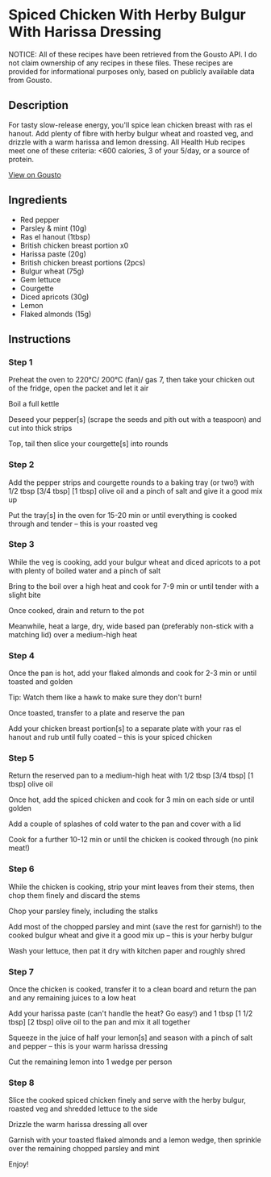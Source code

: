 # Spiced Chicken With Herby Bulgur With Harissa Dressing

NOTICE: All of these recipes have been retrieved from the Gousto API. I do not claim ownership of any recipes in these files. These recipes are provided for informational purposes only, based on publicly available data from Gousto.

## Description

For tasty slow-release energy, you'll spice lean chicken breast with ras el hanout. Add plenty of fibre with herby bulgur wheat and roasted veg, and drizzle with a warm harissa and lemon dressing. All Health Hub recipes meet one of these criteria: <600 calories, 3 of your 5/day, or a source of protein.


[View on Gousto](https://www.gousto.co.uk/recipes/cookbook/chicken-herby-bulgur-warm-harissa-dressing)

## Ingredients

- Red pepper
- Parsley & mint (10g)
- Ras el hanout (1tbsp)
- British chicken breast portion x0
- Harissa paste (20g)
- British chicken breast portions (2pcs)
- Bulgur wheat (75g)
- Gem lettuce
- Courgette
- Diced apricots (30g)
- Lemon
- Flaked almonds (15g)

## Instructions


### Step 1

Preheat the oven to 220°C/ 200°C (fan)/ gas 7, then take your chicken out of the fridge, open the packet and let it air

Boil a full kettle

Deseed your pepper[s]<span class="text-danger"> </span>(scrape the seeds and pith out with a teaspoon) and cut into thick strips

Top, tail then slice your courgette[s] into rounds


### Step 2

Add the pepper strips and courgette rounds to a baking tray (or two!) with 1/2 tbsp <span class="text-purple">[3/4 tbsp]</span> <span class="text-danger">[1 tbsp] </span>olive oil and a pinch of salt and give it a good mix up

Put the tray[s] in the oven for 15-20 min or until everything is cooked through and tender – this is your roasted veg


### Step 3

While the veg is cooking, add your bulgur wheat and diced apricots to a pot with plenty of boiled water and a pinch of salt

Bring to the boil over a high heat and cook for 7-9 min or until tender with a slight bite

Once cooked, drain and return to the pot

Meanwhile, heat a large, dry, wide based pan (preferably non-stick with a matching lid) over a medium-high heat


### Step 4

Once the pan is hot, add your flaked almonds and cook for 2-3 min or until toasted and golden

Tip: Watch them like a hawk to make sure they don't burn!

Once toasted, transfer to a plate and reserve the pan

Add your chicken breast portion[s] to a separate plate with your ras el hanout and rub until fully coated – this is your spiced chicken


### Step 5

Return the reserved pan to a medium-high heat with 1/2 tbsp <span class="text-purple">[3/4 tbsp] </span><span class="text-danger">[1 tbsp]</span> olive oil

Once hot, add the spiced chicken and cook for 3 min on each side or until golden

Add a couple of splashes of cold water to the pan and cover with a lid

Cook for a further 10-12 min or until the chicken is cooked through (no pink meat!)


### Step 6

While the chicken is cooking, strip your mint leaves from their stems, then chop them finely and discard the stems

Chop your parsley finely, including the stalks

Add most of the chopped parsley and mint (save the rest for garnish!) to the cooked bulgur wheat and give it a good mix up – this is your herby bulgur

Wash your lettuce, then pat it dry with kitchen paper and roughly shred


### Step 7

Once the chicken is cooked, transfer it to a clean board and return the pan and any remaining juices to a low heat

Add your harissa paste (can't handle the heat? Go easy!) and 1 tbsp<span class="text-danger"> <span class="text-purple">[1 1/2 tbsp]</span> [2 tbsp]</span> olive oil to the pan and mix it all together

Squeeze in the juice of half your lemon[s] and season with a pinch of salt and pepper – this is your warm harissa dressing

Cut the remaining lemon into 1 wedge per person

### Step 8

Slice the cooked spiced chicken finely and serve with the herby bulgur, roasted veg and shredded lettuce to the side

Drizzle the warm harissa dressing all over

Garnish with your toasted flaked almonds and a lemon wedge, then sprinkle over the remaining chopped parsley and mint

Enjoy!

